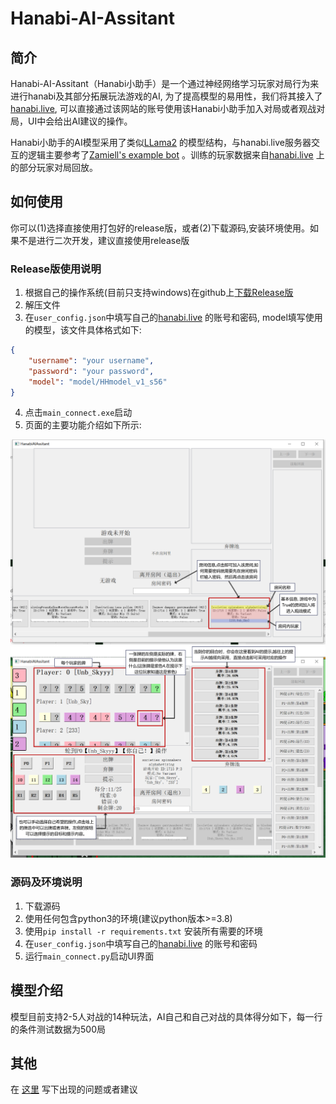# Hanabi-AI-Assitant
## 简介
Hanabi-AI-Assitant（Hanabi小助手）是一个通过神经网络学习玩家对局行为来进行hanabi及其部分拓展玩法游戏的AI, 为了提高模型的易用性，我们将其接入了[hanabi.live](https://hanab.live/), 可以直接通过该网站的账号使用该Hanabi小助手加入对局或者观战对局，UI中会给出AI建议的操作。

Hanabi小助手的AI模型采用了类似[LLama2](https://github.com/karpathy/llama2.c/) 的模型结构，与hanabi.live服务器交互的逻辑主要参考了[Zamiell's example bot](https://github.com/Hanabi-Live/hanabi-live-bot/) 。训练的玩家数据来自[hanabi.live](https://hanab.live/) 上的部分玩家对局回放。

## 如何使用
你可以(1)选择直接使用打包好的release版，或者(2)下载源码,安装环境使用。如果不是进行二次开发，建议直接使用release版
### Release版使用说明
1. 根据自己的操作系统(目前只支持windows)在github上[下载Release版](https://github.com/UnbSky/Hanabi-AI-Assitant/releases)
2. 解压文件
3. 在```user_config.json```中填写自己的[hanabi.live](https://hanab.live/) 的账号和密码, model填写使用的模型，该文件具体格式如下:
```json
{
    "username": "your username",
    "password": "your password",
    "model": "model/HHmodel_v1_s56"
}
```
4. 点击```main_connect.exe```启动
5. 页面的主要功能介绍如下所示:
<a href="https://github.com/UnbSky/Hanabi-AI-Assitant">
    <img src="pics/txt_ui1_zh.png">
</a>
<a href="https://github.com/UnbSky/Hanabi-AI-Assitant">
    <img src="pics/txt_ui2_zh.png">
</a>

### 源码及环境说明
1. 下载源码
2. 使用任何包含python3的环境(建议python版本>=3.8)
3. 使用```pip install -r requirements.txt``` 安装所有需要的环境
4. 在```user_config.json```中填写自己的[hanabi.live](https://hanab.live/) 的账号和密码
5. 运行```main_connect.py```启动UI界面

## 模型介绍
模型目前支持2-5人对战的14种玩法，AI自己和自己对战的具体得分如下，每一行的条件测试数据为500局
## 其他
 在 [这里](https://github.com/UnbSky/Hanabi-AI-Assitant/issues) 写下出现的问题或者建议

